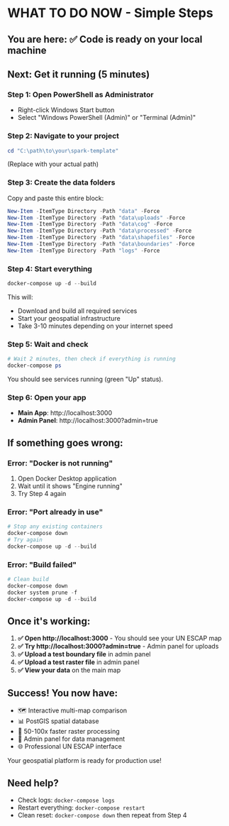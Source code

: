 # WHAT TO DO NOW - Simple Steps

## You are here: ✅ Code is ready on your local machine

## Next: Get it running (5 minutes)

### Step 1: Open PowerShell as Administrator
- Right-click Windows Start button
- Select "Windows PowerShell (Admin)" or "Terminal (Admin)"

### Step 2: Navigate to your project
```powershell
cd "C:\path\to\your\spark-template"
```
(Replace with your actual path)

### Step 3: Create the data folders
Copy and paste this entire block:
```powershell
New-Item -ItemType Directory -Path "data" -Force
New-Item -ItemType Directory -Path "data\uploads" -Force  
New-Item -ItemType Directory -Path "data\cog" -Force
New-Item -ItemType Directory -Path "data\processed" -Force
New-Item -ItemType Directory -Path "data\shapefiles" -Force
New-Item -ItemType Directory -Path "data\boundaries" -Force
New-Item -ItemType Directory -Path "logs" -Force
```

### Step 4: Start everything
```powershell
docker-compose up -d --build
```

This will:
- Download and build all required services
- Start your geospatial infrastructure
- Take 3-10 minutes depending on your internet speed

### Step 5: Wait and check
```powershell
# Wait 2 minutes, then check if everything is running
docker-compose ps
```

You should see services running (green "Up" status).

### Step 6: Open your app
- **Main App**: http://localhost:3000
- **Admin Panel**: http://localhost:3000?admin=true

## If something goes wrong:

### Error: "Docker is not running"
1. Open Docker Desktop application
2. Wait until it shows "Engine running" 
3. Try Step 4 again

### Error: "Port already in use"
```powershell
# Stop any existing containers
docker-compose down
# Try again
docker-compose up -d --build
```

### Error: "Build failed" 
```powershell
# Clean build
docker-compose down
docker system prune -f
docker-compose up -d --build
```

## Once it's working:

1. **✅ Open http://localhost:3000** - You should see your UN ESCAP map
2. **✅ Try http://localhost:3000?admin=true** - Admin panel for uploads
3. **✅ Upload a test boundary file** in admin panel
4. **✅ Upload a test raster file** in admin panel  
5. **✅ View your data** on the main map

## Success! You now have:
- 🗺️ Interactive multi-map comparison
- 📊 PostGIS spatial database  
- 🚀 50-100x faster raster processing
- 📱 Admin panel for data management
- 🌐 Professional UN ESCAP interface

Your geospatial platform is ready for production use!

## Need help?
- Check logs: `docker-compose logs`
- Restart everything: `docker-compose restart`
- Clean reset: `docker-compose down` then repeat from Step 4